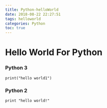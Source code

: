```yaml
---
title: Python-helloWorld
date: 2018-08-22 22:27:51
tags: helloworld
categories: Python
toc: true
---
```



# Hello World For Python

### Python 3
```
print("hello world1")
```

### Python 2

```
print "hello world!"
```
